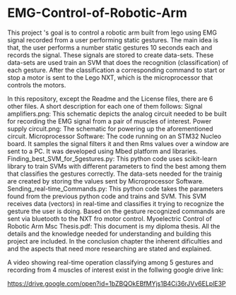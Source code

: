 # EMG-Control-of-Robotic-Arm
This project 's goal is to control a robotic arm built from lego using EMG signal recorded from a user performing static gestures.
The main idea is that, the user performs  a number static gestures 10 seconds each and records the signal.
These signals are stored to create data-sets. These data-sets are used train an SVM that does the recognition (classification) of each gesture.
After the classification a corresponding  command to start or stop a motor is sent to the Lego NXT, which is the microprocessor that controls the motors.

In this repository, except the Readme and the License files, there are 6 other files. A short description for each one of them follows:
Signal amplifiers.png: This schematic depicts the analog circuit needed to be built for recording the EMG signal from a pair of muscles of interest.
Power supply circuit.png: The schematic for powering up the aforementioned circuit.
Microprocessor Software: The code running on an STM32 Nucleo board. It samples the signal filters it and then Rms values over a window are sent to a PC. It was developed using Mbed platform and libraries.
Finding_best_SVM_for_5gestures.py: This python code uses scikit-learn library to train SVMs with different parameters to find the best among them that classifies the gestures correctly. The data-sets needed for the trainig are created by storing the values sent by Microprocessor Software.
Sending_real-time_Commands.py: This python code takes the parameters found from the previous python code and trains and SVM. This SVM receives data (vectors) in real-time and classifies it trying to recognize the gesture the user is doing. Based on the gesture recognized commands are sent via bluetooth  to the NXT fro motor control.
Myoelectric Control of Robotic Arm Msc Thesis.pdf: This document is my diploma thesis. All the details and the knowledge needed for understanding and building this project are included. In the conclusion chapter the inherent dificulties and and the aspects that need more researching are stated and explained.

A video showing real-time operation classifying among 5 gestures and recording from 4 muscles of interest exist in the follwing google drive link:

https://drive.google.com/open?id=1bZBQOkEBfMYjs1B4Ci36rJVv6ELplE3P
